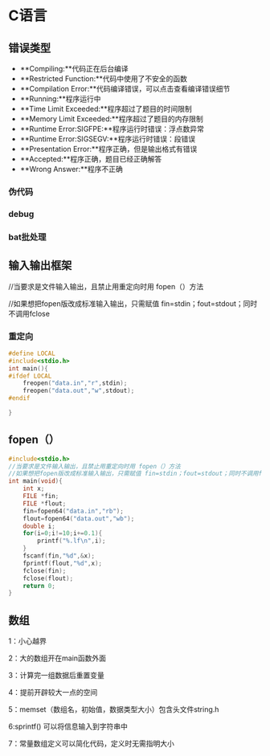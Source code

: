 # C语言

## 错误类型

- **Compiling:**代码正在后台编译
- **Restricted Function:**代码中使用了不安全的函数
- **Compilation Error:**代码编译错误，可以点击查看编译错误细节
- **Running:**程序运行中
- **Time Limit Exceeded:**程序超过了题目的时间限制
- **Memory Limit Exceeded:**程序超过了题目的内存限制
- **Runtime Error:SIGFPE:**程序运行时错误：浮点数异常
- **Runtime Error:SIGSEGV:**程序运行时错误：段错误
- **Presentation Error:**程序正确，但是输出格式有错误
- **Accepted:**程序正确，题目已经正确解答
- **Wrong Answer:**程序不正确

### 伪代码

### debug

### bat批处理

## 输入输出框架

//当要求是文件输入输出，且禁止用重定向时用 fopen（）方法

//如果想把fopen版改成标准输入输出，只需赋值 fin=stdin；fout=stdout；同时不调用fclose

### 重定向

```c++
#define LOCAL
#include<stdio.h>
int main(){
#ifdef LOCAL
    freopen("data.in","r",stdin);
    freopen("data.out","w",stdout);
#endif

}
```



## fopen（）

```c++
#include<stdio.h>
//当要求是文件输入输出，且禁止用重定向时用 fopen（）方法
//如果想把fopen版改成标准输入输出，只需赋值 fin=stdin；fout=stdout；同时不调用fclose
int main(void){
    int x;
    FILE *fin;
    FILE *flout;
    fin=fopen64("data.in","rb");
    flout=fopen64("data.out","wb");
    double i;
    for(i=0;i!=10;i+=0.1){
        printf("%.lf\n",i);
    }
    fscanf(fin,"%d",&x);
    fprintf(flout,"%d",x);
    fclose(fin);
    fclose(flout);
    return 0;
}
```

## 数组

1：小心越界

2：大的数组开在main函数外面

3：计算完一组数据后重置变量

4：提前开辟较大一点的空间

5：memset（数组名，初始值，数据类型大小）包含头文件string.h

6:sprintf() 可以将信息输入到字符串中

7：常量数组定义可以简化代码，定义时无需指明大小
